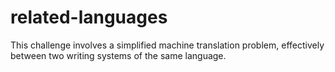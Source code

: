 # related-languages
This challenge involves a simplified machine translation problem, effectively between two writing systems of the same language.
